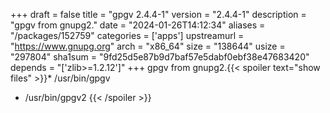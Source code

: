 +++
draft = false
title = "gpgv 2.4.4-1"
version = "2.4.4-1"
description = "gpgv from gnupg2."
date = "2024-01-26T14:12:34"
aliases = "/packages/152759"
categories = ['apps']
upstreamurl = "https://www.gnupg.org"
arch = "x86_64"
size = "138644"
usize = "297804"
sha1sum = "9fd25d5e87b9d7baf57e5dabf0ebf38e47683420"
depends = "['zlib>=1.2.12']"
+++
gpgv from gnupg2.{{< spoiler text="show files" >}}* /usr/bin/gpgv
* /usr/bin/gpgv2
{{< /spoiler >}}
